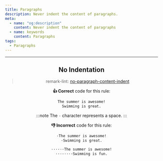 ```yaml
---
title: Paragraphs
description: Never indent the content of paragraphs.
meta:
  - name: "og:description"
    content: Never indent the content of paragraphs
  - name: keywords
    content: Paragraphs
tags:
  - Paragraphs
---
```


<Header/>

---

## No Indentation

> remark-lint: [no-paragraph-content-indent](https://github.com/remarkjs/remark-lint/tree/master/packages/remark-lint-no-paragraph-content-indent "Link to remarkjs")

**:thumbsup: Correct** code for this rule:

```markdown
The summer is awesome!
Swimming is great.
```

:::note
The `·` character represents a space.
:::

**:thumbsdown: Incorrect** code for this rule:

```markdown
·The summer is awesome!
·Swimming is great.
```

```markdown
······The summer is awesome!
········Swimming is fun.
```
